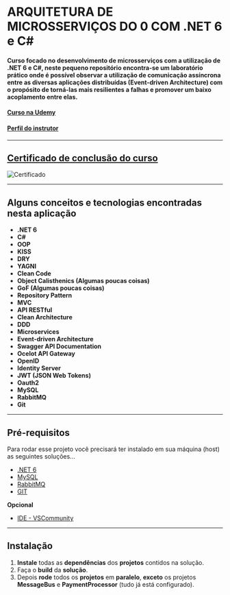 # ARQUITETURA DE MICROSSERVIÇOS DO 0 COM .NET 6 e C#

#### Curso focado no desenvolvimento de microsserviços com a utilização de .NET 6 e C#, neste pequeno repositório encontra-se um laboratório prático onde é possível observar a utilização de comunicação assíncrona entre as diversas aplicações distribuídas (Event-driven Architecture) com o propósito de torná-las mais resilientes a falhas e promover um baixo acoplamento entre elas.


#### [Curso na Udemy](https://www.udemy.com/course/microservices-do-0-a-gcp-com-dot-net-6-kubernetes-e-docker/)

#### [Perfil do instrutor](https://www.udemy.com/user/leandro-da-costa-goncalves/)
---
## [Certificado de conclusão do curso](https://www.udemy.com/certificate/UC-abc58456-c569-442a-a4e0-bd96557b9bb1/)

![Certificado](https://udemy-certificate.s3.amazonaws.com/image/UC-abc58456-c569-442a-a4e0-bd96557b9bb1.jpg?v=1662539534000)

---
## Alguns conceitos e tecnologias encontradas nesta aplicação

* **.NET 6**
* **C#**
* **OOP**
* **KISS**
* **DRY**
* **YAGNI**
* **Clean Code**
* **Object Calisthenics (Algumas poucas coisas)**
* **GoF (Algumas poucas coisas)**
* **Repository Pattern**
* **MVC**
* **API RESTful**
* **Clean Architecture**
* **DDD**
* **Microservices**
* **Event-driven Architecture**
* **Swagger API Documentation**
* **Ocelot API Gateway**
* **OpenID**
* **Identity Server**
* **JWT (JSON Web Tokens)**
* **Oauth2**
* **MySQL**
* **RabbitMQ**
* **Git**
---
## Pré-requisitos
Para rodar esse projeto você precisará ter instalado em sua máquina (host) as seguintes soluções...

* [.NET 6](https://dotnet.microsoft.com/en-us/download/dotnet/6.0)
* [MySQL](https://www.mysql.com/downloads)
* [RabbitMQ](https://www.rabbitmq.com)
* [GIT](https://git-scm.com/downloads)

**Opcional**
* [IDE - VSCommunity](https://visualstudio.microsoft.com/pt-br/vs/community)
---
## Instalação

1. **Instale** todas as **dependências** dos **projetos** contidos na solução.
2. Faça o **build** da **solução**.
3. Depois **rode** todos os **projetos** em **paralelo**, **exceto** os projetos **MessageBus** e **PaymentProcessor** (tudo já está configurado).
